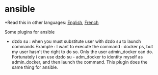 # ansible

*Read this in other languages: [English](README.md), [French](README.fr.md)

Some plugins for ansible
 - dzdo su : when you must substitute user with dzdo su to launch commands
   Example : I want to execute the command : docker ps, but my user hasn't the right to do so.
   Only the user admin_docker can do. Fortunately i can use dzdo su - adm_docker to identity myself as admin_docker,
   and then launch the command.
   This plugin does the same thing for ansible.
